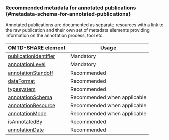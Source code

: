 ### Recommended metadata for annotated publications {#metadata-schema-for-annotated-publications}

Annotated publications are documented as separate resources with a link to the raw publication and their own set of metadata elements providing information on the annotation process, tool etc.

| **OMTD-SHARE element** | **Usage** |
| --- | --- |
| [publicationIdentifier](/publications_identifier.md) | Mandatory |
| [annotationLevel](/annotations_annotationLevel.md) | Mandatory |
| [annotationStandoff](/annotations_annotationStandoff.md) | Recommended |
| [dataFormat](/annotations_dataFormat.md) | Recommended |
| [typesystem](/annotations_typesystem.md) | Recommended |
| [annotationSchema](/annotations_annotationSchema.md) | Recommended when applicable |
| [annotationResource](/annotations_annotationResource.md) | Recommended when applicable |
| [annotationMode](/annotations_annotationMode.md) | Recommended when applicable |
| [isAnnotatedBy](/annotations_isAnnotatedBy.md) | Recommended |
| [annotationDate](/annotations_annotationDate.md) | Recommended |



